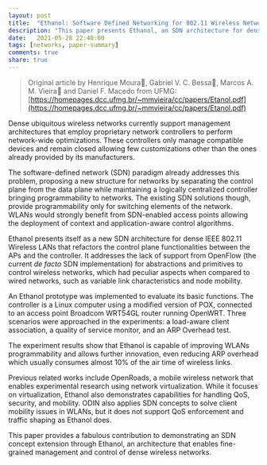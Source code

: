 ```yaml
---
layout: post
title:  "Ethanol: Software Defined Networking for 802.11 Wireless Networks"
description: "This paper presents Ethanol, an SDN architecture for dense wireless networks, enabling vendor-agnostic service-aware control algorithms and network-wide control of QoS, user mobility, and access point virtualization."
date:   2021-05-28 22:40:00
tags: [networks, paper-summary]
comments: true
share: true
---
```


> Original article by Henrique Moura, Gabriel V. C. Bessa, Marcos A. M. Vieira and Daniel F. Macedo from UFMG: [https://homepages.dcc.ufmg.br/~mmvieira/cc/papers/Etanol.pdf](https://homepages.dcc.ufmg.br/~mmvieira/cc/papers/Etanol.pdf)

Dense ubiquitous wireless networks currently support management architectures that employ proprietary network controllers to perform network-wide optimizations. These controllers only manage compatible devices and remain closed allowing few customizations other than the ones already provided by its manufacturers.
 
The software-defined network (SDN) paradigm already addresses this problem, proposing a new structure for networks by separating the control plane from the data plane while maintaining a logically centralized controller bringing programmability to networks. The existing SDN solutions though, provide programmability only for switching elements of the network. WLANs would strongly benefit from SDN-enabled access points allowing the deployment of context and application-aware control algorithms.

Ethanol presents itself as a new SDN architecture for dense IEEE 802.11 Wireless LANs that refactors the control plane functionalities between the APs and the controller. It addresses the lack of support from OpenFlow (the current *de facto* SDN implementation) for abstractions and primitives to control wireless networks, which had peculiar aspects when compared to wired networks, such as variable link characteristics and node mobility.

An Ethanol prototype was implemented to evaluate its basic functions. The controller is a Linux computer using a modified version of POX, connected to an access point Broadcom WRT54GL router running OpenWRT. Three scenarios were approached in the experiments: a load-aware client association, a quality of service monitor, and an ARP Overhead test.

The experiment results show that Ethanol is capable of improving WLANs programmability and allows further innovation, even reducing ARP overhead which usually consumes almost 10% of the air time of wireless links.

Previous related works include OpenRoads, a mobile wireless network that enables experimental research using network virtualization. While it focuses on virtualization, Ethanol also demonstrates capabilities for handling QoS, security, and mobility. ODIN also applies SDN concepts to solve client mobility issues in WLANs, but it does not support QoS enforcement and traffic shaping as Ethanol does.

This paper provides a fabulous contribution to demonstrating an SDN concept extension through Ethanol, an architecture that enables fine-grained management and control of dense wireless networks.
